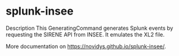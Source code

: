 # splunk-insee
Description  This GeneratingCommand generates Splunk events by requesting the SIRENE API from INSEE. It emulates the XL2 file.

More documentation on https://novidys.github.io/splunk-insee/.